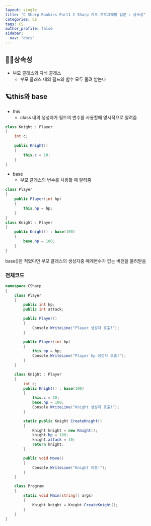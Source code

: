 ```yaml
---
layout: single
title: "C Sharp Rookiss Part1 C Sharp 기초 프로그래밍 입문 : 상속성"
categories: CS
tags: CS
author_profile: false
sidebar:
  nav: "docs"
---
```


## 🙇‍♀️상속성

* 부모 클래스와 자식 클래스
  * 부모 클래스 내의 필드와 함수 모두 물려 받는다

## 🪐this와 base
* this
  * class 내의 생성자가 필드의 변수를 사용할때 명시적으로 알려줌
```cs
class Knight : Player
{
    int c;
    
    public Knight()
    {
        this.c = 10;
    }
}
```

* base
  * 부모 클래스의 변수를 사용할 때 알려줌

```cs
class Player
{
    public Player(int hp)
    {
        this.hp = hp;
    }
}
class Knight : Player
{
    public Knight() : base(100)
    {
        base.hp = 100;
    }
}
```
base()만 적었다면 부모 클래스의 생성자중 매게변수가 없는 버전을 물려받음


### 전체코드
```cs
namespace CSharp
{
    class Player
    {
        public int hp;
        public int attack;

        public Player()
        {
            Console.WriteLine("Player 생성자 호출!");
        }

        public Player(int hp)
        {
            this.hp = hp;
            Console.WriteLine("Player hp 생성자 호출!");
        }
    }

    class Knight : Player
    {
        int c;
        public Knight() : base(100)
        {
            this.c = 10;
            base.hp = 100;
            Console.WriteLine("Knight 생성자 호출!");
        }

        static public Knight CreateKnight()
        {
            Knight knight = new Knight();
            knight.hp = 100;
            knight.attack = 10;
            return knight;
        }

        public void Move()
        {
            Console.WriteLine("Knight 이동!");
        }
    }

    class Program
    {
        static void Main(string[] args)
        {
            Knight knight = Knight.CreateKnight();
        }
    }
}
```
